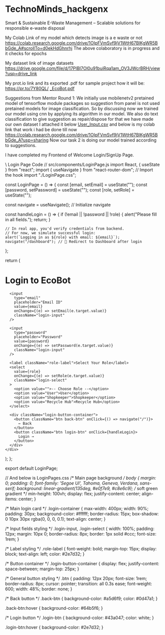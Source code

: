 # TechnoMinds_hackgenx
Smart &amp; Sustainable E-Waste Management – Scalable solutions for responsible e-waste disposal

My Colab Link of my model which detects image is a e waste or not https://colab.research.google.com/drive/1OIpFVmSvf9jV1WtH67BlKgWR5BbGde_A#scrollTo=d0ekHdGhnrhj
The above colaboratory is in progress and it checks for epochs

My dataset link of image datasets   https://drive.google.com/file/d/17PlBI7Ol0u91buiRqa1am_OV3JWcrBRH/view?usp=drive_link

My prot.io link and its exported .pdf for sample project how it will be:
https://pr.to/7Y80QL/
[_EcoBot.pdf](https://github.com/user-attachments/files/19777446/_EcoBot.pdf)


Suggestions from Mentor Round 1: We initially use mobilenetv2 pretained model of tensorflow module packages so suggestion from panel is not used pretained models for image classification. So by discussing now we trained our model using cnn by applying its algorithm in our model.
We also do text classification to give suggestion as repair/dispose for that we have made our own dataset I attached it below
[User_Input.csv](https://github.com/user-attachments/files/19777684/User_Input.csv) and below is my colab link that work i had be done till now 
https://colab.research.google.com/drive/1OIpFVmSvf9jV1WtH67BlKgWR5BbGde_A?usp=sharing 
Now our task 2 is doing our model trained according to suggestions.


I have completed my Frontend of Welcome Login/SignUp Page.

\\ Login Page Code
// src/components/LoginPage.js
import React, { useState } from "react";
import { useNavigate } from "react-router-dom"; // Import the hook
import "./LoginPage.css";



const LoginPage = () => {
  const [email, setEmail] = useState("");
  const [password, setPassword] = useState("");
  const [role, setRole] = useState("");

  const navigate = useNavigate(); // Initialize navigate

  const handleLogin = () => {
    if (!email || !password || !role) {
      alert("Please fill in all fields.");
      return;
    }
  
    // In real app, you'd verify credentials from backend.
    // For now, we simulate successful login:
    alert(`Logging in as ${role} with email: ${email}`);
    navigate("/dashboard"); // 🔁 Redirect to Dashboard after login
  };
  
  return (
    <div className="login-container">
      <h1>Login to EcoBot</h1>

      <input
        type="email"
        placeholder="Email ID"
        value={email}
        onChange={(e) => setEmail(e.target.value)}
        className="login-input"
      />

      <input
        type="password"
        placeholder="Password"
        value={password}
        onChange={(e) => setPassword(e.target.value)}
        className="login-input"
      />

      <label className="role-label">Select Your Role</label>
      <select
        value={role}
        onChange={(e) => setRole(e.target.value)}
        className="login-select"
      >
        <option value="">-- Choose Role --</option>
        <option value="User">User</option>
        <option value="Shopkeeper">Shopkeeper</option>
        <option value="Recycle Hub">Recycle Hub</option>
      </select>

      <div className="login-button-container">
        <button className="btn back-btn" onClick={() => navigate("/")}>
          ← Back
        </button>
        <button className="btn login-btn" onClick={handleLogin}>
          Login →
        </button>
      </div>
    </div>
  );
};

export default LoginPage;

// And below is LoginPages.css
/* Main page background */
body {
    margin: 0;
    padding: 0;
    font-family: 'Segoe UI', Tahoma, Geneva, Verdana, sans-serif;
    background: linear-gradient(135deg, #e0f7e9, #c8e6c9); /* soft green gradient */
    min-height: 100vh;
    display: flex;
    justify-content: center;
    align-items: center;
  }
  
  /* Main login card */
  .login-container {
    max-width: 400px;
    width: 90%;
    padding: 30px;
    background-color: #ffffff;
    border-radius: 15px;
    box-shadow: 0 10px 30px rgba(0, 0, 0, 0.1);
    text-align: center;
  }
  
  /* Input fields styling */
  .login-input,
  .login-select {
    width: 100%;
    padding: 12px;
    margin: 10px 0;
    border-radius: 8px;
    border: 1px solid #ccc;
    font-size: 1rem;
  }
  
  /* Label styling */
  .role-label {
    font-weight: bold;
    margin-top: 15px;
    display: block;
    text-align: left;
    color: #2e7d32;
  }
  
  /* Button container */
  .login-button-container {
    display: flex;
    justify-content: space-between;
    margin-top: 25px;
  }
  
  /* General button styling */
  .btn {
    padding: 12px 20px;
    font-size: 1rem;
    border-radius: 8px;
    cursor: pointer;
    transition: all 0.3s ease;
    font-weight: 600;
    width: 48%;
    border: none;
  }
  
  /* Back button */
  .back-btn {
    background-color: #a5d6f9;
    color: #0d47a1;
  }
  
  .back-btn:hover {
    background-color: #64b5f6;
  }
  
  /* Login button */
  .login-btn {
    background-color: #43a047;
    color: white;
  }
  
  .login-btn:hover {
    background-color: #2e7d32;
  }
  
